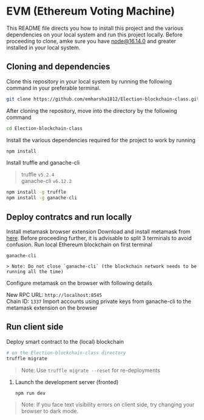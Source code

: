 # EVM (Ethereum Voting Machine)

This README file directs you how to install this project and the various dependencies on your local system and run this project locally. Before proceeding to clone, amke sure you have [node@16.14.0](https://nodejs.org/en/) and greater installed in your local system. 

## Cloning and dependencies

Clone this repository in your local system by running the following command in your preferable terminal.
```bash
git clone https://github.com/emharsha1812/Election-blockchain-class.git 
```
After cloning the repository, move into the directory by the following command 
```bash
cd Election-blockchain-class  
```
Install the various dependencies required for the project to work by running
```bash
npm install  
```
Install truffle and ganache-cli

   > truffle `v5.2.4`  
   > ganache-cli `v6.12.2`

   ```bash
   npm install -g truffle
   npm install -g ganache-cli
   ```
## Deploy contratcs and run locally

 Install metamask browser extension
Download and install metamask from [here](https://metamask.io/download "Go to official metamask download page.").
Before proceeding further, it is advisable to split 3 terminals to avoid confusion.
 Run local Ethereum blockchain on first terminal

   ```shell
   ganache-cli
   ```
    > Note: Do not close `ganache-cli` (the blockchain network needs to be running all the time)
 Configure metamask on the browser with following details

   New RPC URL: `http://localhost:8545`  
   Chain ID: `1337`
 Import accounts using private keys from ganache-cli to the metamask extension on the browser

## Run client side 

Deploy smart contract to the (local) blockchain

   ```bash
   # on the Election-blockchain-class directory
   truffle migrate
   ```

> Note: Use `truffle migrate --reset` for re-deployments

1. Launch the development server (fronted)

   ```bash
   npm run dev
   ```
> Note: If you face text visibility errors on client side, try changing your browser to dark mode.
